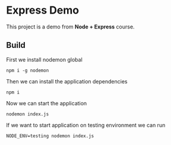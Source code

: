 # Express Demo

This project is a demo from  **Node + Express** course.


## Build
First we install nodemon global

    npm i -g nodemon
Then we can install the application dependencies

    npm i
Now we can start the application

    nodemon index.js
If we want to start application on testing environment we can run

    NODE_ENV=testing nodemon index.js

